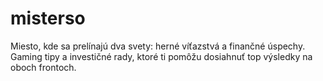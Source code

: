 # misterso
Miesto, kde sa prelínajú dva svety: herné víťazstvá a finančné úspechy. Gaming tipy a investičné rady, ktoré ti pomôžu dosiahnuť top výsledky na oboch frontoch.
